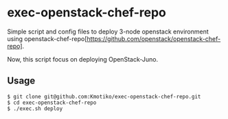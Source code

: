 # exec-openstack-chef-repo

Simple script and config files to deploy 3-node openstack environment using openstack-chef-repo[https://github.com/openstack/openstack-chef-repo].

Now, this script focus on deploying OpenStack-Juno.


## Usage

```
$ git clone git@github.com:Kmotiko/exec-openstack-chef-repo.git
$ cd exec-openstack-chef-repo
$ ./exec.sh deploy
```
